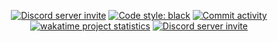 <p align="center">
    <a href="https://www.codacy.com?utm_source=github.com&amp;utm_medium=referral&amp;utm_content=howkawgew/PlasmoSyncBot&amp;utm_campaign=Badge_Grade"><img src="https://app.codacy.com/project/badge/Grade/9cf2faac8fb1483ea55997f252402d1e" alt="Discord server invite" /></a>
    <a href="https://github.com/psf/black"><img src="https://img.shields.io/badge/code%20style-black-000000.svg" alt="Code style: black" /></a>
    <a href="https://github.com/howkawgew/PlasmoSyncBot/commits"><img src="https://img.shields.io/github/commit-activity/w/howkawgew/PlasmoSyncBot.svg?style=flat-square" alt="Commit activity" /></a>
    <a href="https://wakatime.com/badge/user/fbdc1559-14df-4e03-b6ed-ae7a263ae76f/project/247b8f48-b57f-452e-9581-a5f1b60803d2"><img src="https://wakatime.com/badge/user/fbdc1559-14df-4e03-b6ed-ae7a263ae76f/project/247b8f48-b57f-452e-9581-a5f1b60803d2.svg" alt="wakatime project statistics" /></a>
    <a href="https://discord.gg/B6XGDn6x3r"><img src="https://img.shields.io/discord/966785796902363188?style=flat-square&color=5865f2&logo=discord&logoColor=ffffff&label=discord" alt="Discord server invite" /></a>
</p>